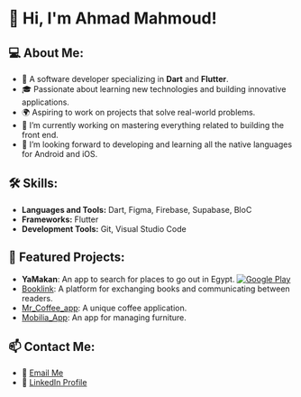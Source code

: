 # 👋 Hi, I'm Ahmad Mahmoud!

## 💻 About Me:
- 💼 A software developer specializing in **Dart** and **Flutter**.
- 🎓 Passionate about learning new technologies and building innovative applications.
- 🌍 Aspiring to work on projects that solve real-world problems.
- 🔭 I’m currently working on mastering everything related to building the front end.
- 🌱 I’m looking forward to developing and learning all the native languages ​​for Android and iOS.

## 🛠️ Skills:
- **Languages and Tools:**  Dart, Figma, Firebase, Supabase, BloC
- **Frameworks:** Flutter  
- **Development Tools:** Git, Visual Studio Code  

## 🌟 Featured Projects:
- **YaMakan**: An app to search for places to go out in Egypt.
[![Google Play](https://img.shields.io/badge/Download-Google_Play-34A853?style=for-the-badge&logo=google-play&logoColor=white)](https://play.google.com/store/apps/details?id=com.mahdaly.yamakanID)
- [Booklink](https://play.google.com/store/apps/details?id=com.mahdaly.booklink): A platform for exchanging books and communicating between readers. 
- [Mr_Coffee_app](https://github.com/AhmadMahdaly/Mr_Coffee_app): A unique coffee application.  
- [Mobilia_App](https://github.com/AhmadMahdaly/Mobilia_App): An app for managing furniture.

## 📫 Contact Me:
- 💌 [Email Me](ahmed.mahdaly86@gmail.com)  
- 🔗 [LinkedIn Profile](https://www.linkedin.com/in/ahmed-mahdaly/) 
